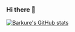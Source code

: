 ### Hi there 👋

<!--
**barkure/barkure** is a ✨ _special_ ✨ repository because its `README.md` (this file) appears on your GitHub profile.

Here are some ideas to get you started:

- 🔭 I’m currently working on ...
- 🌱 I’m currently learning ...
- 👯 I’m looking to collaborate on ...
- 🤔 I’m looking for help with ...
- 💬 Ask me about ...
- 📫 How to reach me: ...
- 😄 Pronouns: ...
- ⚡ Fun fact: ...
-->

[![Barkure's GitHub stats](https://github-readme-stats.vercel.app/api?username=barkure&theme=react&show_icons=true)](https://github.com/barkure?tab=repositories)
